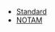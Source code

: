 - [Standard](?expand=1&template=standard_template.md)
- [NOTAM](?expand=1&template=notam_template.md)
